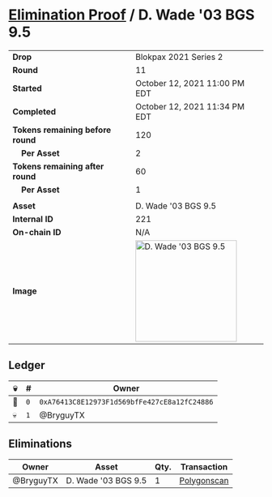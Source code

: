 # [Elimination Proof](./readme.md) / D. Wade &#039;03 BGS 9.5

|||
|---|---|
| **Drop** | Blokpax 2021 Series 2 |
| **Round** | 11 |
| **Started** | October 12, 2021 11:00 PM EDT |
| **Completed** | October 12, 2021 11:34 PM EDT |
| **Tokens remaining before round** | 120 |
| **&nbsp;&nbsp;&nbsp;&nbsp;Per Asset** | 2 |
| **Tokens remaining after round** | 60 |
| **&nbsp;&nbsp;&nbsp;&nbsp;Per Asset** | 1 |
| | |
| **Asset** | D. Wade &#039;03 BGS 9.5 |
| **Internal ID** | 221 |
| **On-chain ID** | N/A |
| **Image** | <img src="https://tcdn.blokpax.com/9484ebfa-63d3-4c81-9c60-6966a03b9e80/152bceb34f97ee2845f323a1944aa99ecd4423e2ebe188c844443a9f4629e3c5.jpg" height="200" alt="D. Wade &#039;03 BGS 9.5" /> |

## Ledger

| 💀 | # | Owner |
| --- | --- | --- |
| 👑 | `0` | `0xA76413C8E12973F1d569bfFe427cE8a12fC24886` |
| 💀 | `1` | @BryguyTX |


## Eliminations

| Owner | Asset | Qty. | Transaction |
| --- | --- | --- | --- |
| @BryguyTX | D. Wade '03 BGS 9.5 | 1 | [Polygonscan](https://polygonscan.com/tx/0xb929b87a4e2cafc8ddfec33751204840ba08f7763c46199a0ae155e8534c9cb4) |
